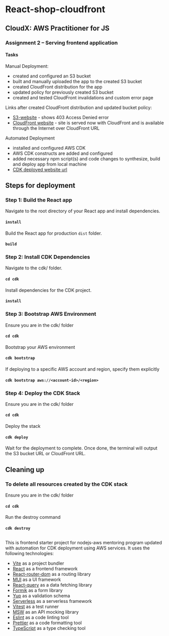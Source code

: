# React-shop-cloudfront

## CloudX: AWS Practitioner for JS

### Assignment 2 – Serving frontend application

#### Tasks

Manual Deployment:

- created and configured an S3 bucket
- built and manually uploaded the app to the created S3 bucket
- created CloudFront distribution for the app
- updated policy for previously created S3 bucket
- created and tested CloudFront invalidations and custom error page

Links after created CloudFront distribution and updated bucket policy:

- [S3-website](https://myshopfrontapp.s3.eu-north-1.amazonaws.com/) - shows 403 Access Denied error
- [CloudFront website](https://d1qqnb06cxsff6.cloudfront.net/) - site is served now with CloudFront and is available through the Internet over CloudFront URL

Automated Deployment

- installed and configured AWS CDK
- AWS CDK constructs are added and configured
- added necessary npm script(s) and code changes to synthesize, build and deploy app from local machine
- [CDK deployed website url](https://d1t0jc81ahdh84.cloudfront.net/)

## Steps for deployment

### Step 1: Build the React app

Navigate to the root directory of your React app and install dependencies.

#### `install`

Build the React app for production `dist` folder.

#### `build`

### Step 2: Install CDK Dependencies

Navigate to the cdk/ folder.

#### `cd cdk`

Install dependencies for the CDK project.

#### `install`

### Step 3: Bootstrap AWS Environment

Ensure you are in the cdk/ folder

#### `cd cdk`

Bootstrap your AWS environment

#### `cdk bootstrap`

If deploying to a specific AWS account and region, specify them explicitly

#### `cdk bootstrap aws://<account-id>/<region>`

### Step 4: Deploy the CDK Stack

Ensure you are in the cdk/ folder

#### `cd cdk`

Deploy the stack

#### `cdk deploy`

Wait for the deployment to complete. Once done, the terminal will output the S3 bucket URL or CloudFront URL.

## Cleaning up

### To delete all resources created by the CDK stack

Ensure you are in the cdk/ folder

#### `cd cdk`

Run the destroy command

#### `cdk destroy`

##

This is frontend starter project for nodejs-aws mentoring program updated with automation for CDK deployment using AWS services. It uses the following technologies:

- [Vite](https://vitejs.dev/) as a project bundler
- [React](https://beta.reactjs.org/) as a frontend framework
- [React-router-dom](https://reactrouterdotcom.fly.dev/) as a routing library
- [MUI](https://mui.com/) as a UI framework
- [React-query](https://react-query-v3.tanstack.com/) as a data fetching library
- [Formik](https://formik.org/) as a form library
- [Yup](https://github.com/jquense/yup) as a validation schema
- [Serverless](https://serverless.com/) as a serverless framework
- [Vitest](https://vitest.dev/) as a test runner
- [MSW](https://mswjs.io/) as an API mocking library
- [Eslint](https://eslint.org/) as a code linting tool
- [Prettier](https://prettier.io/) as a code formatting tool
- [TypeScript](https://www.typescriptlang.org/) as a type checking tool
